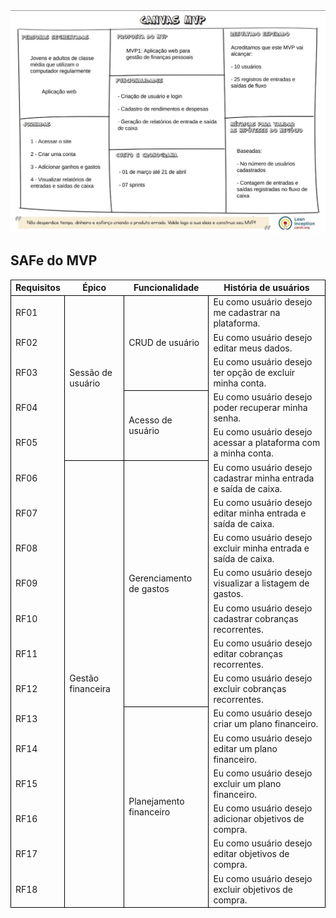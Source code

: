 <img alt = "Canvas MVP" src="../../imagens/canvas/canvas_mvp.jpg"/> 

## SAFe do MVP
<table>
    <thead>
        <tr style="border: 1px solid black; border-collapse: collapse;">
            <th > Requisitos</th>
            <th> Épico </th>
            <th> Funcionalidade </th>
            <th> História de usuários </th>
        </tr>
    </thead>
    <tbody style="border: 1px solid black; border-collapse: collapse;">
        <tr>
            <td>RF01</td>
            <td rowspan=5 style="border: 1px solid black; border-collapse: collapse;">Sessão de usuário</td>
            <td rowspan=3 style="border: 1px solid black; border-collapse: collapse;">CRUD de usuário</td>
            <td >Eu como usuário desejo me cadastrar na plataforma.</td>
        </tr>
        <tr>
            <td>RF02</td><td>Eu como usuário desejo editar meus dados.</td>
        </tr>
        <tr>
            <td>RF03</td><td>Eu como usuário desejo ter opção de excluir minha conta.</td>
        </tr>
        <tr>
            <td>RF04</td>
            <td style="border: 1px solid black; border-collapse: collapse;" rowspan=2>Acesso de usuário</td> 
            <td>Eu como usuário desejo poder recuperar minha senha.</td>
        </tr>
        <tr>
            <td>RF05</td><td>Eu como usuário desejo acessar a plataforma com a minha conta.</td>
        </tr>
        <tr>
            <td>RF06</td>
            <td style="border: 1px solid black; border-collapse: collapse;" rowspan=13>Gestão financeira</td>
            <td style="border: 1px solid black; border-collapse: collapse;" rowspan=7>Gerenciamento de gastos</td>
            <td>Eu como usuário desejo cadastrar minha entrada e saída de caixa.</td>
        </tr>
        <tr>
            <td>RF07</td><td>Eu como usuário desejo editar minha entrada e saída de caixa.</td>
        </tr>
        <tr>
            <td>RF08</td><td>Eu como usuário desejo excluir minha entrada e saída de caixa.</td>
        </tr>
        <tr>
            <td>RF09</td><td>Eu como usuário desejo visualizar a listagem de gastos.</td>
        </tr>
        <tr>
            <td>RF10</td><td>Eu como usuário desejo cadastrar cobranças recorrentes.</td>
        </tr>
        <tr>
            <td>RF11</td><td>Eu como usuário desejo editar cobranças recorrentes.</td>
        </tr>
        <tr>
            <td>RF12</td><td>Eu como usuário desejo excluir cobranças recorrentes.</td>
        </tr>
        <tr>
            <td>RF13</td>
            <td style="border: 1px solid black; border-collapse: collapse;" rowspan=6>Planejamento financeiro</td>
            <td>Eu como usuário desejo criar um plano financeiro.</td>
        </tr>
        <tr>
            <td>RF14</td><td>Eu como usuário desejo editar um plano financeiro.</td>
        </tr>
        <tr>
            <td>RF15</td><td>Eu como usuário desejo excluir um plano financeiro.</td>
        </tr>
        <tr>
            <td>RF16</td><td>Eu como usuário desejo adicionar objetivos de compra.</td>
        </tr>    
        <tr>
            <td>RF17</td><td>Eu como usuário desejo editar objetivos de compra.</td>
        </tr>    
        <tr>
            <td>RF18</td><td>Eu como usuário desejo excluir objetivos de compra.</td>
        </tr>
    </tbody>
</table>
